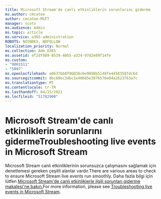 ```yaml
---
title: Microsoft Stream'de canlı etkinliklerin sorunlarını giderme
ms.author: cmcatee
author: cmcatee-MSFT
manager: scotv
ms.audience: Admin
ms.topic: article
ms.service: o365-administration
ROBOTS: NOINDEX, NOFOLLOW
localization_priority: Normal
ms.collection: Adm_O365
ms.assetid: ef2df989-8539-48b5-a324-97d2e09f14fe
ms.custom:
- "9001511"
- "5097"
ms.openlocfilehash: a0637bb8f96038c6e9898b5148fe4458358fdc6d
ms.sourcegitcommit: 8bc60ec34bc1e40685e3976576e04a2623f63a7c
ms.translationtype: MT
ms.contentlocale: tr-TR
ms.lasthandoff: 04/15/2021
ms.locfileid: "51782900"
---
```

# <a name="troubleshooting-live-events-in-microsoft-stream"></a><span data-ttu-id="0726f-102">Microsoft Stream'de canlı etkinliklerin sorunlarını giderme</span><span class="sxs-lookup"><span data-stu-id="0726f-102">Troubleshooting live events in Microsoft Stream</span></span>

<span data-ttu-id="0726f-103">Microsoft Stream canlı etkinliklerinin sorunsuzca çalışmasını sağlamak için denetlemesi gereken çeşitli alanlar vardır.</span><span class="sxs-lookup"><span data-stu-id="0726f-103">There are various areas to check to ensure Microsoft Stream live events run smoothly.</span></span> <span data-ttu-id="0726f-104">Daha fazla bilgi için lütfen [Microsoft Stream'de canlı etkinliklerle ilgili sorunları giderme makalesi'ne bakın.](https://docs.microsoft.com/stream/live-event-troubleshooting)</span><span class="sxs-lookup"><span data-stu-id="0726f-104">For more information, please see [Troubleshooting live events in Microsoft Stream](https://docs.microsoft.com/stream/live-event-troubleshooting).</span></span>
